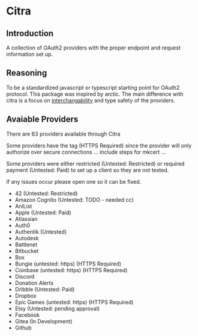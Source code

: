 # Citra

## Introduction

A collection of OAuth2 providers with the proper endpoint and request information set up.

## Reasoning

To be a standardized javascript or typescript starting point for OAuth2 protocol. This package was inspired by arctic. The main difference with citra is a focus on [interchangability](https://github.com/pilcrowonpaper/arctic/issues/299) and type safety of the providers.

## Avaiable Providers

There are 63 providers available through Citra

Some providers have the tag (HTTPS Required) since the provider will only authorize over secure connections ... include steps for mkcert ...

Some providers were either restricted (Untested: Restricted) or required payment (Untested: Paid) to set up a client so they are not tested. 

If any issues occur please open one so it can be fixed.


- 42 (Untested: Restricted)
- Amazon Cognito (Untested: TODO - needed cc)
- AniList
- Apple (Untested: Paid)
- Atlassian
- Auth0
- Authentik (Untested)
- Autodesk
- Battlenet
- Bitbucket
- Box 
- Bungie (untested: https) (HTTPS Required)
- Coinbase (untested: https) (HTTPS Required)
- Discord
- Donation Alerts
- Dribble (Untested: Paid)
- Dropbox
- Epic Games (untested: https) (HTTPS Required)
- Etsy (Untested: pending approval)
- Facebook
- Gitea (In Development)
- Github